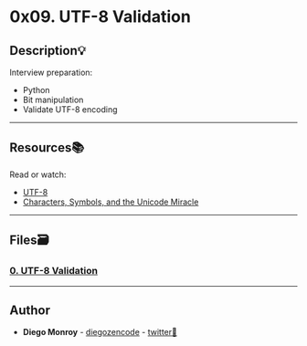 # 0x09. UTF-8 Validation

## Description:bulb:
Interview preparation:

* Python
* Bit manipulation
* Validate UTF-8 encoding

---

## Resources:books:
Read or watch:
* [UTF-8](https://en.wikipedia.org/wiki/UTF-8)
* [Characters, Symbols, and the Unicode Miracle](https://www.youtube.com/watch?v=MijmeoH9LT4)

---

## Files:card_file_box:
### [0. UTF-8 Validation](./0-validate_utf8.py)

---

## Author
* **Diego Monroy** - [diegozencode](https://github.com/diegozencode) - [twitter:speech_balloon:](https://twitter.com/diegozencode)
